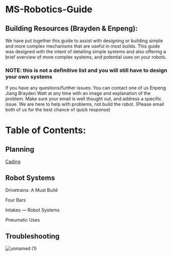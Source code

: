 # MS-Robotics-Guide
## Building Resources (Brayden & Enpeng):
We have put together this guide to assist with designing or building simple and more complex mechanisms that are useful in most builds. This guide was designed with the intent of detailing simple systems and also offering a brief overview of more complex systems, and potential uses on your robots. 
### NOTE: this is not a definitive list and you will still have to design your own systems
If you have any questions/further issues: You can contact one of us Enpeng Jiang Brayden Watt at any time with an image and explanation of the problem. Make sure your email is well thought out, and address a specific issue. We are here to help with problems, not build the robot. (Please email both of us for the best chance of quick response)
# Table of Contents:
## Planning
[Cading](Drivetrains/Cadding.md)
## Robot Systems
Drivetrains: A Must Build 

Four Bars

Intakes — Robot Systems

Pneumatic Uses

## Troubleshooting
![unnamed (1)](https://github.com/Arcx23/6199-MS-Robotics-Guide/assets/132633896/0076d381-6f93-4d56-ac53-6d62786a061c)

